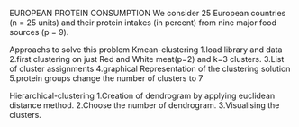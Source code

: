 EUROPEAN PROTEIN CONSUMPTION
We consider 25 European countries (n = 25 units) and their protein 
intakes (in percent) from nine major food sources (p = 9).

Approachs to solve this problem
Kmean-clustering
1.load library and data
2.first clustering on just Red and White meat(p=2) and k=3 clusters.
3.List of cluster assignments
4.graphical Representation of the clustering solution
5.protein groups change the number of clusters to 7

Hierarchical-clustering
1.Creation of dendrogram by applying euclidean distance method.
2.Choose the number of dendrogram.
3.Visualising the clusters.
